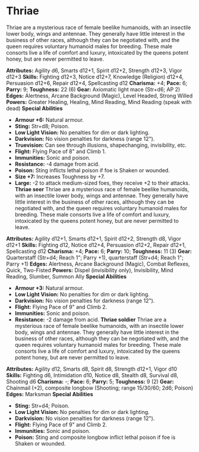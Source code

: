 # Thriae

Thriae are a mysterious race of female beelike humanoids, with an
insectile lower body, wings and antennae. They generally have little
interest in the business of other races, although they can be negotiated
with, and the queen requires voluntary humanoid males for breeding.
These male consorts live a life of comfort and luxury, intoxicated by
the queens potent honey, but are never permitted to leave.

**Attributes:** Agility d6, Smarts d12+1, Spirit d12+2, Strength d12+3,
Vigor d12+3
**Skills:** Fighting d12+3, Notice d12+7, Knowledge (Religion) d12+4,
Persuasion d12+6, Repair d12+4, Spellcasting d12
**Charisma:** +4; **Pace:** 6; **Parry:** 9; **Toughness:** 22 (6)
**Gear:** Axiomatic light mace (Str+d6; AP 2)
**Edges:** Alertness, Arcane Background (Magic), Level Headed, Strong
Willed
**Powers:** Greater Healing, Healing, Mind Reading, Mind Reading (speak
with dead)
**Special Abilities**

- **Armour +6:** Natural armour.
- **Sting:** Str+d8; Poison.
- **Low Light Vision:** No penalties for dim or dark lighting.
- **Darkvision:** No vision penalties for darkness (range 12").
- **Truevision:** Can see through illusions, shapechanging,
invisibility, etc.
- **Flight:** Flying Pace of 8" and Climb 1.
- **Immunities:** Sonic and poison.
- **Resistance:** -4 damage from acid.
- **Poison:** Sting inflicts lethal poison if foe is Shaken or wounded.
- **Size +7:** Increases Toughness by +7.
- **Large:** -2 to attack medium-sized foes, they receive +2 to their
attacks.
**Thriae seer**
Thriae are a mysterious race of female beelike humanoids, with an
insectile lower body, wings and antennae. They generally have little
interest in the business of other races, although they can be negotiated
with, and the queen requires voluntary humanoid males for breeding.
These male consorts live a life of comfort and luxury, intoxicated by
the queens potent honey, but are never permitted to leave.

**Attributes:** Agility d12+1, Smarts d12+1, Spirit d12+2, Strength d8,
Vigor d12+1
**Skills:** Fighting d12, Notice d12+4, Persuasion d12+2, Repair d12+1,
Spellcasting d12
**Charisma:** +4; **Pace:** 6; **Parry:** 10; **Toughness:** 11 (3)
**Gear:** Quarterstaff (Str+d4; Reach 1"; Parry +1), quarterstaff
(Str+d4; Reach 1"; Parry +1)
**Edges:** Alertness, Arcane Background (Magic), Combat Reflexes, Quick,
Two-Fisted
**Powers:** Dispel (invisibility only), Invisibility, Mind Reading,
Slumber, Summon Ally
**Special Abilities**

- **Armour +3:** Natural armour.
- **Low Light Vision:** No penalties for dim or dark lighting.
- **Darkvision:** No vision penalties for darkness (range 12").
- **Flight:** Flying Pace of 9" and Climb 2.
- **Immunities:** Sonic and poison.
- **Resistance:** -2 damage from acid.
**Thriae soldier**
Thriae are a mysterious race of female beelike humanoids, with an
insectile lower body, wings and antennae. They generally have little
interest in the business of other races, although they can be negotiated
with, and the queen requires voluntary humanoid males for breeding.
These male consorts live a life of comfort and luxury, intoxicated by
the queens potent honey, but are never permitted to leave.

**Attributes:** Agility d12, Smarts d8, Spirit d8, Strength d12+1, Vigor
d10
**Skills:** Fighting d6, Intimidation d10, Notice d8, Stealth d8,
Survival d8, Shooting d6
**Charisma:** -; **Pace:** 6; **Parry:** 5; **Toughness:** 9 (2)
**Gear:** Chainmail (+2), composite longbow (Shooting; range 15/30/60;
2d6; Poison)
**Edges:** Marksman
**Special Abilities**

- **Sting:** Str+d4; Poison.
- **Low Light Vision:** No penalties for dim or dark lighting.
- **Darkvision:** No vision penalties for darkness (range 12").
- **Flight:** Flying Pace of 9" and Climb 2.
- **Immunities:** Sonic and poison.
- **Poison:** Sting and composite longbow inflict lethal poison if foe
is Shaken or wounded.

